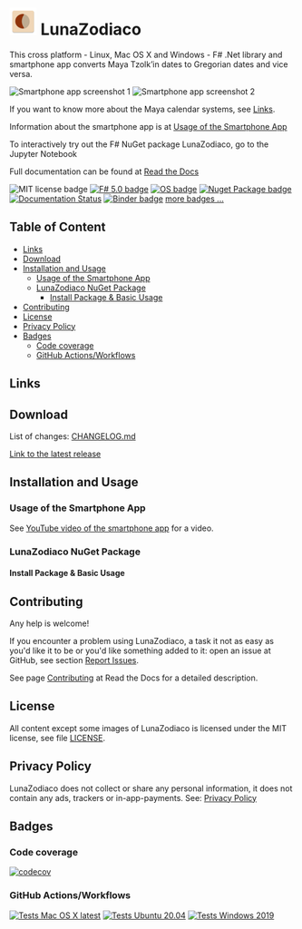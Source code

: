 # ![LunaZodiaco Icon](./src/LunaZodiaco.Android/Resources/mipmap-mdpi/icon.png) LunaZodiaco <!-- omit in toc -->

This cross platform - Linux, Mac OS X and Windows - F# .Net library and smartphone app converts Maya Tzolk’in dates to Gregorian dates and vice versa.

![Smartphone app screenshot 1](./docs/images/Screenshot_1619523461.jpg)
![Smartphone app screenshot 2](./docs/images/Screenshot_1619523505.jpg)

If you want to know more about the Maya calendar systems, see [Links](#links).

Information about the smartphone app is at [Usage of the Smartphone App](#usage-of-the-smartphone-app)

To interactively try out the F# NuGet package LunaZodiaco, go to the Jupyter Notebook 

Full documentation can be found at [Read the Docs](https://LunaZodiaco.readthedocs.io/en/latest/)

![MIT license badge](https://img.shields.io/badge/license-MIT-brightgreen?style=flat)
[![F# 5.0 badge](https://img.shields.io/badge/F%23-5.0-brightgreen?style=flat)](https://fsharp.org/)
[![OS badge](https://img.shields.io/badge/Runs%20on-Linux%7COS%20X%7CWindows%7CAndroid%7CIOS-brightgreen?style=flat)](https://dotnet.microsoft.com/download)
[![Nuget Package badge](https://img.shields.io/nuget/v/LunaZodiaco)](https://www.nuget.org/packages/LunaZodiaco/)
[![Documentation Status](https://readthedocs.org/projects/LunaZodiaco/badge/?version=latest)](https://LunaZodiaco.readthedocs.io/en/latest/)
[![Binder badge](https://mybinder.org/badge_logo.svg)](https://mybinder.org/v2/gh/Release-Candidate/LunaZodiaco/main?filepath=LunaZodiaco.ipynb)
[more badges ...](#badges)

## Table of Content <!-- omit in toc -->

- [Links](#links)
- [Download](#download)
- [Installation and Usage](#installation-and-usage)
  - [Usage of the Smartphone App](#usage-of-the-smartphone-app)
  - [LunaZodiaco NuGet Package](#LunaZodiaco-nuget-package)
    - [Install Package & Basic Usage](#install-package--basic-usage)
- [Contributing](#contributing)
- [License](#license)
- [Privacy Policy](#privacy-policy)
- [Badges](#badges)
  - [Code coverage](#code-coverage)
  - [GitHub Actions/Workflows](#github-actionsworkflows)

## Links



## Download

List of changes: [CHANGELOG.md](https://github.com/Release-Candidate/LunaZodiaco/blob/main/CHANGELOG.md)

[Link to the latest release](https://github.com/Release-Candidate/LunaZodiaco/releases/latest)

## Installation and Usage

### Usage of the Smartphone App

See [YouTube video of the smartphone app](https://www.youtube.com/watch?v=os32KCEqGCk) for a video.


### LunaZodiaco NuGet Package


#### Install Package & Basic Usage


## Contributing

Any help is welcome!

If you encounter a problem using LunaZodiaco, a task it not as easy as you'd like it to be or you'd like something added to it: open an issue at GitHub, see section [Report Issues](#report-issues-bugs-and-feature-requests).

See page [Contributing](https://LunaZodiaco.readthedocs.io/en/latest/contributing/) at Read the Docs for a detailed description.

## License

All content except some images of LunaZodiaco is licensed under the MIT license, see file [LICENSE](https://github.com/Release-Candidate/LunaZodiaco/blob/main/LICENSE).

## Privacy Policy

LunaZodiaco does not collect or share any personal information, it does not contain any ads, trackers or in-app-payments. See: [Privacy Policy](https://github.com/Release-Candidate/LunaZodiaco/blob/main/privacy_policy.md)

## Badges

### Code coverage

[![codecov](https://codecov.io/gh/Release-Candidate/LunaZodiaco/branch/main/graph/badge.svg?token=T42arcziQt)](https://codecov.io/gh/Release-Candidate/LunaZodiaco)

### GitHub Actions/Workflows

[![Tests Mac OS X latest](https://github.com/Release-Candidate/LunaZodiaco/actions/workflows/osx_test.yml/badge.svg)](https://github.com/Release-Candidate/LunaZodiaco/actions/workflows/osx_test.yml)
[![Tests Ubuntu 20.04](https://github.com/Release-Candidate/LunaZodiaco/actions/workflows/linux_test.yml/badge.svg)](https://github.com/Release-Candidate/LunaZodiaco/actions/workflows/linux_test.yml)
[![Tests Windows 2019](https://github.com/Release-Candidate/LunaZodiaco/actions/workflows/windows_test.yml/badge.svg)](https://github.com/Release-Candidate/LunaZodiaco/actions/workflows/windows_test.yml)
